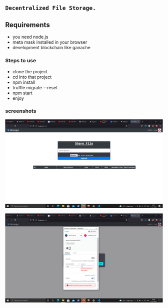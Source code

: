 ## ``` Decentralized File Storage. ```

## Requirements 
- you need node.js
- meta mask installed in your browser
- development blockchain like ganache 


### Steps to use
- clone the project 
- cd into that project 
- npm install
- truffle migrate --reset
- npm start
- enjoy 

### screenshots 

![screenshot](https://github.com/nitishsaini706/references-images/blob/main/dstorage/Screenshot1.png)


![screenshot](https://github.com/nitishsaini706/references-images/blob/main/dstorage/Screenshot2.png)


